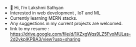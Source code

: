 - 👋 Hi, I’m Lakshmi Sathyan
- Interested in web development , IoT and ML
- Currently learning MERN stacks.
- Any suggestions in my current projects are welcomed.
- link to my resume : https://drive.google.com/file/d/1XZxgWqs9LZ5FvoMULas-2d2vkplKPBA3/view?usp=sharing

